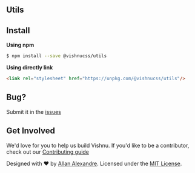 <h2>Utils</h2>

## Install

**Using npm**

```sh
$ npm install --save @vishnucss/utils
```

**Using directly link**

```html
<link rel="stylesheet" href="https://unpkg.com/@vishnucss/utils"/>
```

## Bug?

Submit it in the [issues](https://github.com/vishnucss/vishnu/issues)

## Get Involved

We'd love for you to help us build Vishnu. If you'd like to be a contributor, check out our <a href="https://github.com/vishnucss/vishnucss/blob/master/.github/CONTRIBUTING.md" target="_blank">Contributing guide</a>

<p>Designed with ♥ by <a target="_blank" href="http://alexandesigner.com.br" title="Allan Alexandre">Allan Alexandre</a>. Licensed under the <a target="_blank" href="https://github.com/vishnucss/vishnu#license" title="MIT License">MIT License</a>.</p>
